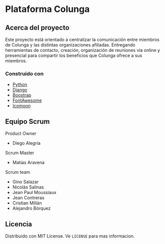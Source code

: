 # Plataforma Colunga
<!-- ABOUT THE PROJECT -->
## Acerca del proyecto
Este proyecto está orientado a centralizar la
comunicación entre miembros de Colunga y las distintas
organizaciones afiliadas. Entregando herramientas de
contacto, creación, organización de reuniones vía
online y presencial para compartir los beneficios que
Colunga ofrece a sus miembros.

### Construido con

* [Python](https://www.python.org/)
* [Django](https://www.djangoproject.com)
* [Boostrap](https://getbootstrap.com/)
* [FontAwesome](https://fontawesome.com/)
* [Icomoon](https://icomoon.io/)


<!-- CONTACT -->
## Equipo Scrum

Product Owner
<ul>
  <li type="disc">Diego Alegría</li>
</ul>
Scrum Master
<ul>
  <li type="disc">Matías Aravena</li>
</ul>
Scrum team
<ul>
  <li type="disc">Gino Salazar</li>
  <li type="disc">Nicolás Salinas</li>
  <li type="disc">Jean Paul Moussiaux</li>
  <li type="disc">Jean Contreras</li>
  <li type="disc">Cristian Millán</li>
  <li type="disc">Alejandro Bórquez</li>
</ul>


<!-- LICENSE -->
## Licencia

Distribuido con MIT License. Ve `LICENSE` para mas informacion.
